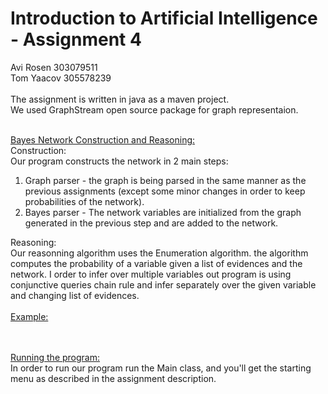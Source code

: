 # Introduction to Artificial Intelligence - Assignment 4
Avi Rosen 303079511<br>
Tom Yaacov 305578239<br>
<br>
The assignment is written in java as a maven project.
<br>
We used GraphStream open source package for graph representaion.
<br><br>

<u>Bayes Network Construction and Reasoning:</u><br>
Construction:<br>
Our program constructs the network in 2 main steps:<br>
1. Graph parser - the graph is being parsed in the same manner as the previous assignments (except some minor changes in order to keep probabilities of the network). 
2. Bayes parser - The network variables are initialized from the graph generated in the previous step and are added to the network.

Reasoning:<br>
Our reasonning algorithm uses the Enumeration algorithm. the algorithm computes the probability of a variable given a list of evidences and the network. I order to infer over multiple variables out program is using conjunctive queries chain rule and infer separately over the given variable and changing list of evidences.
<br>
<br>
<u>Example:</u><br>

<br>
<br>
<u>Running the program:</u><br>
In order to run our program run the Main class, and you'll get the starting menu as described in the assignment description.
<br>

